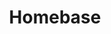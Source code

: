 ---
layout: post
title:  "Homebase"
tags: "leap gesture web"
thumb: fppdx1.jpg
desc: "Control your home automation system with gestures (proof of concept)"
---
